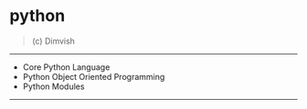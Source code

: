 # python
> (c) Dimvish



---
* Core Python Language
* Python Object Oriented Programming
* Python Modules
---

 
